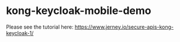 # kong-keycloak-mobile-demo

Please see the tutorial here: https://www.jerney.io/secure-apis-kong-keycloak-1/
